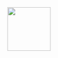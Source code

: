 <div id="header" align="center">
  <img src="https://media.giphy.com/media/M9gbBd9nbDrOTu1Mqx/giphy.gif" width="100"/>
</div>

<!--
**CodyCreatesCode/CodyCreatesCode** is a ✨ _special_ ✨ repository because its `README.md` (this file) appears on your GitHub profile.
